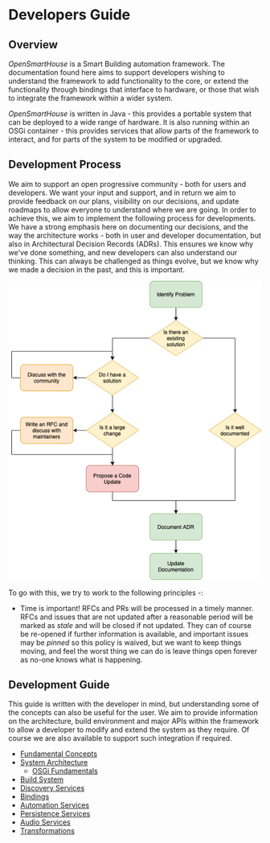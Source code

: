 # Developers Guide

## Overview

_OpenSmartHouse_ is a Smart Building automation framework. The documentation found here aims to support developers wishing to understand the framework to add functionality to the core, or extend the functionality through bindings that interface to hardware, or those that wish to integrate the framework within a wider system.

_OpenSmartHouse_ is written in Java - this provides a portable system that can be deployed to a wide range of hardware. It is also running within an OSGi container - this provides services that allow parts of the framework to interact, and for parts of the system to be modified or upgraded.

## Development Process

We aim to support an open progressive community - both for users and developers. We want your input and support, and in return we aim to provide feedback on our plans, visibility on our decisions, and update roadmaps to allow everyone to understand where we are going. In order to achieve this, we aim to implement the following process for developments.  We have a strong emphasis here on documenting our decisions, and the way the architecture works - both in user and developer documentation, but also in Architectural Decision Records (ADRs). This ensures we know why we've done something, and new developers can also understand our thinking. This can always be challenged as things evolve, but we know why we made a decision in the past, and this is important.

![process diagram](change_request_process.png)


To go with this, we try to work to the following principles -:

* Time is important! RFCs and PRs will be processed in a timely manner. RFCs and issues that are not updated after a reasonable period will be marked as _stale_ and will be closed if not updated. They can of course be re-opened if further information is available, and important issues may be _pinned_ so this policy is waived, but we want to keep things moving, and feel the worst thing we can do is leave things open forever as no-one knows what is happening.

## Development Guide

This guide is written with the developer in mind, but understanding some of the concepts can also be useful for the user. We aim to provide information on the architecture, build environment and major APIs within the framework to allow a developer to modify and extend the system as they require. Of course we are also available to support such integration if required.

* [Fundamental Concepts](fundamentals/index.md)
* [System Architecture](architecture/index.md)
  * [OSGi Fundamentals](architecture/osgi/index.md)
* [Build System](buildsystem/index.md)
* [Discovery Services](discovery/index.md)
* [Bindings](bindings/index.md)
* [Automation Services](automation/index.md)
* [Persistence Services](persistence/index.md)
* [Audio Services](audio/index.md)
* [Transformations](transformations/index.md)
